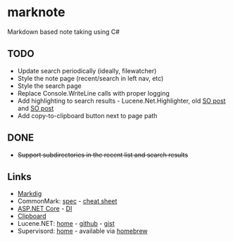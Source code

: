 # marknote

Markdown based note taking using C#

## TODO

* Update search periodically (ideally, filewatcher)
* Style the note page (recent/search in left nav, etc)
* Style the search page
* Replace Console.WriteLine calls with proper logging
* Add highlighting to search results - Lucene.Net.Highlighter, old [SO post](https://stackoverflow.com/questions/33312788/lucene-net-highlight-searched-term-in-the-text) and [SO post](https://stackoverflow.com/questions/31606041/make-lucene-net-highlighter-show-matches-from-a-specific-field-only)
* Add copy-to-clipboard button next to page path

## DONE
* ~~Support subdirectories in the recent list and search results~~

## Links

* [Markdig](https://github.com/lunet-io/markdig)
* CommonMark: [spec](http://spec.commonmark.org/) - [cheat sheet](https://commonmark.org/help/)
* [ASP.NET Core](https://docs.microsoft.com/en-us/aspnet/?view=aspnetcore-2.2#pivot=core) - [DI](https://docs.microsoft.com/en-us/aspnet/core/fundamentals/dependency-injection?view=aspnetcore-2.2)
* [Clipboard](https://developer.mozilla.org/en-US/docs/Mozilla/Add-ons/WebExtensions/Interact_with_the_clipboard)
* Lucene.NET: [home](https://lucenenet.apache.org/) - [github](https://lucenenet.apache.org/) - [gist](https://gist.github.com/dsuarezv/0943d0b235a27cebbd626499956ae327)
* Supervisord: [home](http://supervisord.org/) - available via [homebrew](https://github.com/Homebrew/homebrew-core/blob/master/Formula/supervisor.rb)

